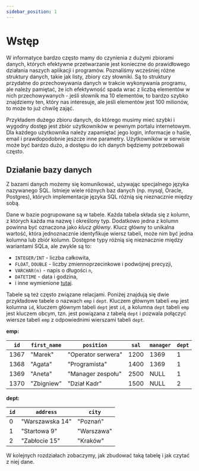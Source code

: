 ```yaml
---
sidebar_position: 1
---
```


# Wstęp

W informatyce bardzo często mamy do czynienia z dużymi zbiorami danych, których
efektywne przetwarzanie jest konieczne do prawidłowego działania naszych
aplikacji i programów. Poznaliśmy wcześniej różne struktury danych, takie jak
listy, zbiory czy słowniki. Są to struktury przydatne do przechowywania
danych w trakcie wykonywania programu, ale należy pamiętać, że ich efektywność
spada wrac z liczbą elementów w nich przechowywanych - jeśli słownik ma 10
elementów, to bardzo szybko znajdziemy ten, który nas interesuje, ale jeśli
elementów jest 100 milionów, to może to już chwilę zająć.

Przykładem dużego zbioru danych, do którego musimy mieć szybki i wygodny dostęp
jest zbiór użytkowników w pewnym portalu internetowym. Dla każdego użytkownika
należy zapamiętać jego login, informacje o haśle, email i prawdopodobnie jeszcze
inne parametry. Użytkowników w serwisie może być bardzo dużo, a dostępu do ich
danych będziemy potrzebowali często.

## Działanie bazy danych

Z bazami danych możemy się komunikować, używając specjalnego języka nazywanego
SQL. Istnieje wiele różnych baz danych (np. mysql, Oracle, Postgres), których
implementacje języka SQL różnią się nieznacznie między sobą.

Dane w bazie pogrupowane są w tabele. Każda tabela składa się z kolumn, z których
każda ma nazwę i określony typ. Dodatkowo jedna z kolumn powinna być oznaczona
jako _klucz główny_. Klucz główny to unikalna wartość, która jednoznacznie
identyfikuje wiersz tabeli, może nim być jedna kolumna lub zbiór kolumn.
Dostępne typy różnią się nieznacznie między wariantami SQLa, ale zwykle są to:

- `INTEGER/INT` - liczba całkowita,
- `FLOAT`, `DOUBLE` - liczby zmiennoprzecinkowe i podwójnej precyzji,
- `VARCHAR(n)` - napis o długości `n`,
- `DATETIME` - data i godzina,
- i inne wymienione [tutaj](https://www.w3schools.com/sql/sql_datatypes.asp).

Tabele są też często związane relacjami. Poniżej znajdują się dwie przykładowe
tabele o nazwach `emp` i `dept`. Kluczem głównym tabeli `emp` jest kolumna `id`,
kluczem głównym tabeli `dept` jest `id`, a kolumna `dept` tabeli `emp` jest
kluczem obcym, tzn. jest powiązana z tabelą `dept` i pozwala połączyć wiersze
tabeli `emp` z odpowiednimi wierszami tabeli `dept`.

**emp:**

| `id` | `first_name` | `position`         | `sal` | `manager` | `dept` |
| ---- | ------------ | ------------------ | ----- | --------- | ------ |
| 1367 | "Marek"      | "Operator serwera" | 1200  | 1369      | 1      |
| 1368 | "Agata"      | "Programista"      | 1400  | 1369      | 1      |
| 1369 | "Aneta"      | "Manager zespołu"  | 2500  | NULL      | 1      |
| 1370 | "Zbigniew"   | "Dział Kadr"       | 1500  | NULL      | 2      |

**dept:**

| `id` | `address`       | `city`     |
| ---- | --------------- | ---------- |
| 0    | "Warszawska 14" | "Poznań"   |
| 1    | "Startowa 9"    | "Warszawa" |
| 2    | "Zabłocie 15"   | "Kraków"   |

W kolejnych rozdziałach zobaczymy, jak zbudować taką tabelę i jak czytać z niej
dane.
